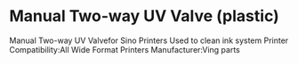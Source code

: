 # Manual Two-way UV Valve (plastic)

Manual Two-way UV Valvefor Sino Printers
Used to clean ink system
Printer Compatibility:All Wide Format Printers
Manufacturer:Ving parts




